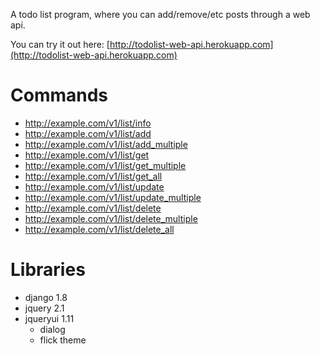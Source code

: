 A todo list program, where you can add/remove/etc posts through a web api.

You can try it out here: [http://todolist-web-api.herokuapp.com](http://todolist-web-api.herokuapp.com)


Commands
========

- http://example.com/v1/list/info
- http://example.com/v1/list/add
- http://example.com/v1/list/add_multiple
- http://example.com/v1/list/get
- http://example.com/v1/list/get_multiple
- http://example.com/v1/list/get_all
- http://example.com/v1/list/update
- http://example.com/v1/list/update_multiple
- http://example.com/v1/list/delete
- http://example.com/v1/list/delete_multiple
- http://example.com/v1/list/delete_all


Libraries
=========

- django 1.8
- jquery 2.1
- jqueryui 1.11
    - dialog
    - flick theme